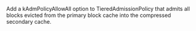 Add a kAdmPolicyAllowAll option to TieredAdmissionPolicy that admits all blocks evicted from the primary block cache into the compressed secondary cache.
